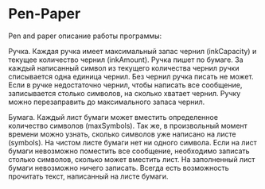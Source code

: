 # Pen-Paper
Pen and paper описание работы программы:

Ручка.
Каждая ручка имеет максимальный запас чернил (inkCapacity) и текущее количество чернил (inkAmount).
Ручка пишет по бумаге. За каждый написанный символ из текущего количества чернил ручки списывается одна единица чернил. Без чернил ручка писать не может.
Если в ручке недостаточно чернил, чтобы написать все сообщение, записывается столько символов, на сколько хватает чернил.
Ручку можно перезаправить до максимального запаса чернил.

Бумага.
Каждый лист бумаги может вместить определенное количество символов (maxSymbols). Так же, в произвольный момент времени можно узнать, сколько символов уже написано на листе (symbols).
На чистом листе бумаги нет ни одного символа.
Если на лист бумаги невозможно поместить все сообщение, необходимо записать столько символов, сколько может вместить лист.
На заполненный лист бумаги невозможно ничего записать.
Всегда есть возможность прочитать текст, написанный на листе бумаги.

